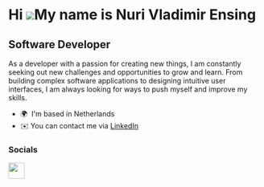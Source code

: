 Hi ![](https://user-images.githubusercontent.com/18350557/176309783-0785949b-9127-417c-8b55-ab5a4333674e.gif)My name is Nuri Vladimir Ensing
==============================================================================================================================

Software Developer
-------------------------

As a developer with a passion for creating new things, I am constantly seeking out new challenges and opportunities to grow and learn. From building complex software applications to designing intuitive user interfaces, I am always looking for ways to push myself and improve my skills. 

* 🌍    I'm based in Netherlands
* ✉️    You can contact me via [LinkedIn](https://www.linkedin.com/in/nuri-ensing/)


### Socials

<p align="left"> <a href="https://www.linkedin.com/in/nuri-ensing/" target="_blank" rel="noreferrer"><img src="https://raw.githubusercontent.com/danielcranney/readme-generator/main/public/icons/socials/linkedin.svg" width="32" height="32" /></a></p>

